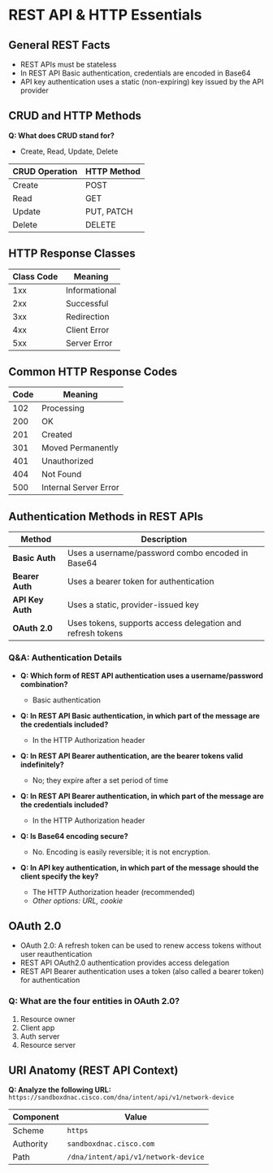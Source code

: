 # REST API & HTTP Essentials 

## General REST Facts

- REST APIs must be stateless  
- In REST API Basic authentication, credentials are encoded in Base64  
- API key authentication uses a static (non-expiring) key issued by the API provider  

## CRUD and HTTP Methods

**Q: What does CRUD stand for?**  
- Create, Read, Update, Delete  

| CRUD Operation | HTTP Method      |
|----------------|------------------|
| Create         | POST             |
| Read           | GET              |
| Update         | PUT, PATCH       |
| Delete         | DELETE           |

## HTTP Response Classes

| Class Code | Meaning         |
|------------|-----------------|
| 1xx        | Informational   |
| 2xx        | Successful      |
| 3xx        | Redirection     |
| 4xx        | Client Error    |
| 5xx        | Server Error    |

## Common HTTP Response Codes

| Code | Meaning                 |
|------|-------------------------|
| 102  | Processing              |
| 200  | OK                      |
| 201  | Created                 |
| 301  | Moved Permanently       |
| 401  | Unauthorized            |
| 404  | Not Found               |
| 500  | Internal Server Error   |

## Authentication Methods in REST APIs

| Method          | Description                                                                 |
|------------------|------------------------------------------------------------------------------|
| **Basic Auth**    | Uses a username/password combo encoded in Base64                           |
| **Bearer Auth**   | Uses a bearer token for authentication                                      |
| **API Key Auth**  | Uses a static, provider-issued key                                          |
| **OAuth 2.0**     | Uses tokens, supports access delegation and refresh tokens                 |

### Q&A: Authentication Details

- **Q: Which form of REST API authentication uses a username/password combination?**  
  - Basic authentication  

- **Q: In REST API Basic authentication, in which part of the message are the credentials included?**  
  - In the HTTP Authorization header  

- **Q: In REST API Bearer authentication, are the bearer tokens valid indefinitely?**  
  - No; they expire after a set period of time  

- **Q: In REST API Bearer authentication, in which part of the message are the credentials included?**  
  - In the HTTP Authorization header  

- **Q: Is Base64 encoding secure?**  
  - No. Encoding is easily reversible; it is not encryption.  

- **Q: In API key authentication, in which part of the message should the client specify the key?**  
  - The HTTP Authorization header (recommended)  
  - *Other options: URL, cookie*  

## OAuth 2.0

- OAuth 2.0: A refresh token can be used to renew access tokens without user reauthentication  
- REST API OAuth2.0 authentication provides access delegation  
- REST API Bearer authentication uses a token (also called a bearer token) for authentication  

### Q: What are the four entities in OAuth 2.0?
1. Resource owner  
2. Client app  
3. Auth server  
4. Resource server  

## URI Anatomy (REST API Context)

**Q: Analyze the following URL:**  
`https://sandboxdnac.cisco.com/dna/intent/api/v1/network-device`

| Component | Value                                 |
|-----------|----------------------------------------|
| Scheme    | `https`                                |
| Authority | `sandboxdnac.cisco.com`                |
| Path      | `/dna/intent/api/v1/network-device`    |


